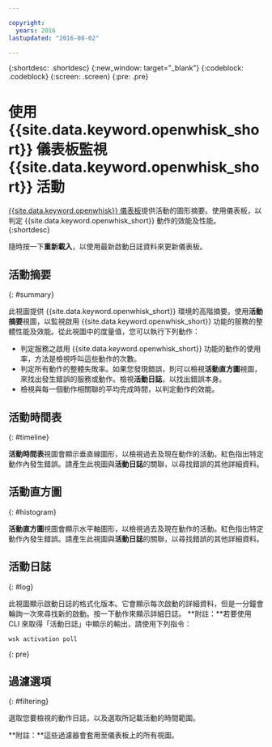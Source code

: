```yaml
---

copyright:
  years: 2016
lastupdated: "2016-08-02"

---
```


{:shortdesc: .shortdesc}
{:new_window: target="_blank"}
{:codeblock: .codeblock}
{:screen: .screen}
{:pre: .pre}

# 使用 {{site.data.keyword.openwhisk_short}} 儀表板監視 {{site.data.keyword.openwhisk_short}} 活動

[{{site.data.keyword.openwhisk}} 儀表板](https://{DomainName}/whisk/dashboard/)提供活動的圖形摘要。使用儀表板，以判定 {{site.data.keyword.openwhisk_short}} 動作的效能及性能。
{:shortdesc}

隨時按一下**重新載入**，以使用最新啟動日誌資料來更新儀表板。

## 活動摘要
{: #summary}

此視圖提供 {{site.data.keyword.openwhisk_short}} 環境的高階摘要。使用**活動摘要**視圖，以監視啟用 {{site.data.keyword.openwhisk_short}} 功能的服務的整體性能及效能。從此視圖中的度量值，您可以執行下列動作：
* 判定服務之啟用 {{site.data.keyword.openwhisk_short}} 功能的動作的使用率，方法是檢視呼叫這些動作的次數。
* 判定所有動作的整體失敗率。如果您發現錯誤，則可以檢視**活動直方圖**視圖，來找出發生錯誤的服務或動作。檢視**活動日誌**，以找出錯誤本身。
* 檢視與每一個動作相關聯的平均完成時間，以判定動作的效能。

<!-- For tips on improving performance, see troubleshooting? -->

## 活動時間表
{: #timeline}

**活動時間表**視圖會顯示垂直線圖形，以檢視過去及現在動作的活動。紅色指出特定動作內發生錯誤。請產生此視圖與**活動日誌**的關聯，以尋找錯誤的其他詳細資料。

## 活動直方圖
{: #histogram}

**活動直方圖**視圖會顯示水平軸圖形，以檢視過去及現在動作的活動。紅色指出特定動作內發生錯誤。請產生此視圖與**活動日誌**的關聯，以尋找錯誤的其他詳細資料。

## 活動日誌
{: #log}

此視圖顯示啟動日誌的格式化版本。它會顯示每次啟動的詳細資料，但是一分鐘會輪詢一次來尋找新的啟動。按一下動作來顯示詳細日誌。
**附註：**若要使用 CLI 來取得「活動日誌」中顯示的輸出，請使用下列指令：

  ```
wsk activation poll
  ```
  {: pre}

## 過濾選項
{: #filtering}

選取您要檢視的動作日誌，以及選取所記載活動的時間範圍。

**附註：**這些過濾器會套用至儀表板上的所有視圖。
